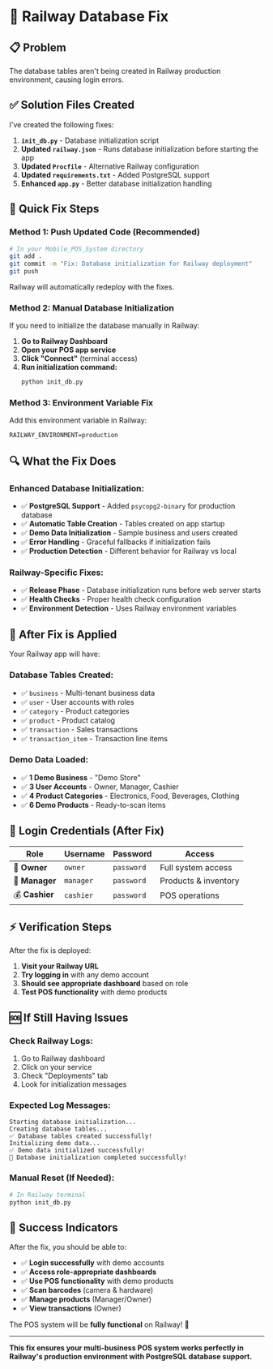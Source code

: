 # 🔧 Railway Database Fix

## 📋 Problem
The database tables aren't being created in Railway production environment, causing login errors.

## ✅ Solution Files Created

I've created the following fixes:

1. **`init_db.py`** - Database initialization script
2. **Updated `railway.json`** - Runs database initialization before starting the app
3. **Updated `Procfile`** - Alternative Railway configuration
4. **Updated `requirements.txt`** - Added PostgreSQL support
5. **Enhanced `app.py`** - Better database initialization handling

## 🚀 Quick Fix Steps

### Method 1: Push Updated Code (Recommended)

```bash
# In your Mobile_POS_System directory
git add .
git commit -m "Fix: Database initialization for Railway deployment"
git push
```

Railway will automatically redeploy with the fixes.

### Method 2: Manual Database Initialization

If you need to initialize the database manually in Railway:

1. **Go to Railway Dashboard**
2. **Open your POS app service**
3. **Click "Connect"** (terminal access)
4. **Run initialization command:**
   ```bash
   python init_db.py
   ```

### Method 3: Environment Variable Fix

Add this environment variable in Railway:
```
RAILWAY_ENVIRONMENT=production
```

## 🔍 What the Fix Does

### **Enhanced Database Initialization:**
- ✅ **PostgreSQL Support** - Added `psycopg2-binary` for production database
- ✅ **Automatic Table Creation** - Tables created on app startup
- ✅ **Demo Data Initialization** - Sample business and users created
- ✅ **Error Handling** - Graceful fallbacks if initialization fails
- ✅ **Production Detection** - Different behavior for Railway vs local

### **Railway-Specific Fixes:**
- ✅ **Release Phase** - Database initialization runs before web server starts
- ✅ **Health Checks** - Proper health check configuration
- ✅ **Environment Detection** - Uses Railway environment variables

## 🎯 After Fix is Applied

Your Railway app will have:

### **Database Tables Created:**
- ✅ `business` - Multi-tenant business data
- ✅ `user` - User accounts with roles
- ✅ `category` - Product categories
- ✅ `product` - Product catalog
- ✅ `transaction` - Sales transactions
- ✅ `transaction_item` - Transaction line items

### **Demo Data Loaded:**
- ✅ **1 Demo Business** - "Demo Store"
- ✅ **3 User Accounts** - Owner, Manager, Cashier
- ✅ **4 Product Categories** - Electronics, Food, Beverages, Clothing
- ✅ **6 Demo Products** - Ready-to-scan items

## 🔐 Login Credentials (After Fix)

| Role | Username | Password | Access |
|------|----------|----------|---------|
| 👑 **Owner** | `owner` | `password` | Full system access |
| 🏢 **Manager** | `manager` | `password` | Products & inventory |
| 💰 **Cashier** | `cashier` | `password` | POS operations |

## ⚡ Verification Steps

After the fix is deployed:

1. **Visit your Railway URL**
2. **Try logging in** with any demo account
3. **Should see appropriate dashboard** based on role
4. **Test POS functionality** with demo products

## 🆘 If Still Having Issues

### Check Railway Logs:
1. Go to Railway dashboard
2. Click on your service
3. Check "Deployments" tab
4. Look for initialization messages

### Expected Log Messages:
```
Starting database initialization...
Creating database tables...
✅ Database tables created successfully!
Initializing demo data...
✅ Demo data initialized successfully!
🎉 Database initialization completed successfully!
```

### Manual Reset (If Needed):
```bash
# In Railway terminal
python init_db.py
```

## 🎉 Success Indicators

After the fix, you should be able to:
- ✅ **Login successfully** with demo accounts
- ✅ **Access role-appropriate dashboards**
- ✅ **Use POS functionality** with demo products
- ✅ **Scan barcodes** (camera & hardware)
- ✅ **Manage products** (Manager/Owner)
- ✅ **View transactions** (Owner)

The POS system will be **fully functional** on Railway! 🚀

---

**This fix ensures your multi-business POS system works perfectly in Railway's production environment with PostgreSQL database support.**